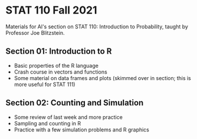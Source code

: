 # STAT 110 Fall 2021

Materials for Al's section on STAT 110: Introduction to Probability, taught by Professor Joe Blitzstein. 

## Section 01: Introduction to R
- Basic properties of the R language
- Crash course in vectors and functions
- Some material on data frames and plots (skimmed over in section; this is more useful for STAT 111)

## Section 02: Counting and Simulation
- Some review of last week and more practice
- Sampling and counting in R
- Practice with a few simulation problems and R graphics
